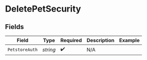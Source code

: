 # DeletePetSecurity


## Fields

| Field              | Type               | Required           | Description        | Example            |
| ------------------ | ------------------ | ------------------ | ------------------ | ------------------ |
| `PetstoreAuth`     | *string*           | :heavy_check_mark: | N/A                |                    |